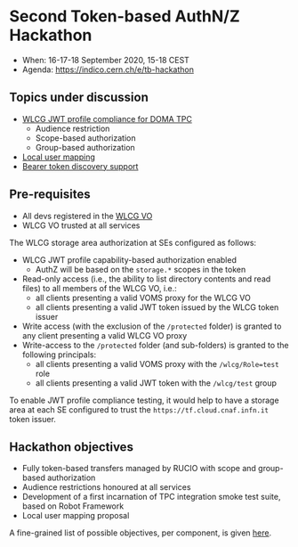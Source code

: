 # Second Token-based AuthN/Z Hackathon

- When: 16-17-18 September 2020, 15-18 CEST
- Agenda: https://indico.cern.ch/e/tb-hackathon

## Topics under discussion

- [WLCG JWT profile compliance for DOMA TPC](./wlcg-jwt-profile.md)
  - Audience restriction
  - Scope-based authorization
  - Group-based authorization
- [Local user mapping](./local-user-mapping.md)
- [Bearer token discovery
  support](https://github.com/WLCG-AuthZ-WG/bearer-token-discovery/blob/master/specification.md)

## Pre-requisites

- All devs registered in the [WLCG VO][wlcg-vo]
- WLCG VO trusted at all services

The WLCG storage area authorization at SEs configured as follows:

- WLCG JWT profile capability-based authorization enabled
  - AuthZ will be based on the `storage.*` scopes in the token
- Read-only access (i.e., the ability to list directory contents and
  read files) to all members of the WLCG VO, i.e.:
  - all clients presenting a valid VOMS proxy for the WLCG VO
  - all clients presenting a valid JWT token issued by the WLCG token issuer
- Write access (with the exclusion of the `/protected` folder) is granted
  to any client presenting a valid WLCG VO proxy
- Write-access to the `/protected` folder (and sub-folders) is granted to the following principals:
  - all clients presenting a valid VOMS proxy with the `/wlcg/Role=test` role
  - all clients presenting a valid JWT token with the `/wlcg/test` group

To enable JWT profile compliance testing, it would help to have a storage area
at each SE configured to trust the `https://tf.cloud.cnaf.infn.it` token
issuer.

## Hackathon objectives

- Fully token-based transfers managed by RUCIO with scope and group-based
  authorization
- Audience restrictions honoured at all services
- Development of a first incarnation of TPC integration smoke test suite, based
  on Robot Framework
- Local user mapping proposal

A fine-grained list of possible objectives, per component, is given
[here](./objectives.md).

[wlcg-vo]: http://https://wlcg.cloud.cnaf.infn.it
